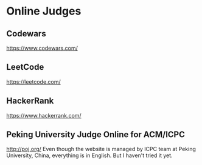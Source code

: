 # Online Judges
## Codewars
https://www.codewars.com/

## LeetCode
https://leetcode.com/

## HackerRank 
https://www.hackerrank.com/

## Peking University Judge Online for ACM/ICPC
http://poj.org/
Even though the website is managed by ICPC team at Peking University, China, everything is in English. But I haven't tried it yet. 

